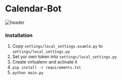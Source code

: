 # Calendar-Bot
![header](https://user-images.githubusercontent.com/81473754/151816221-ceaee779-0653-4419-b8cc-ef92f4cf98cc.svg)

### Installation

1. Copy `settings/local_settings.examle.py` to `settings/local_settings.py `
2. Set yor own token into `settings/local_settings.py` 
3. Create virtualenv and activate it 
4. `pip install -r requirements.txt` 
5. `python main.py`
